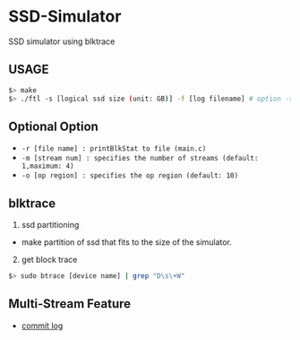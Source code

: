 # SSD-Simulator
SSD simulator using blktrace

## USAGE
```bash
$> make
$> ./ftl -s [logical ssd size (unit: GB)] -f [log filename] # option -s, -f is necessary

```

## Optional Option
- `-r [file name] : printBlkStat to file (main.c)`  
- `-m [stream num] : specifies the number of streams (default: 1,maximum: 4)`
- `-o [op region] : specifies the op region (default: 10)`


## blktrace
1. ssd partitioning
- make partition of ssd that fits to the size of the simulator.

2. get block trace
```bash
$> sudo btrace [device name] | grep "D\s\+W" 
```

## Multi-Stream Feature
- [commit log](https://github.com/Csoyee/SSD-Simulator_ORG/commit/db259024f91bb142dc3a98ee503fb22372af0eac)
